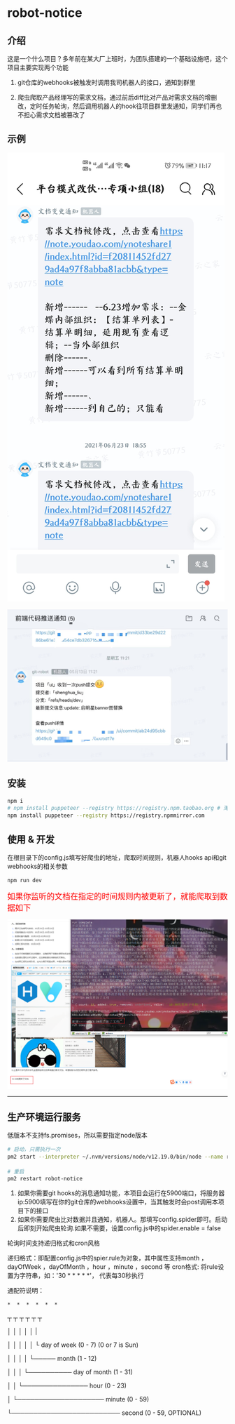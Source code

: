 # robot-notice

## 介绍

这是一个什么项目？多年前在某大厂上班时，为团队搭建的一个基础设施吧，这个项目主要实现两个功能

1. git仓库的webhooks被触发时调用我司机器人的接口，通知到群里

2. 爬虫爬取产品经理写的需求文档，通过前后diff比对产品对需求文档的增删改，定时任务轮询，然后调用机器人的hook往项目群里发通知，同学们再也不担心需求文档被篡改了

## 示例

![](https://raw.githubusercontent.com/lovelyJason/robot-notice/master/public/images/document-hook.jpg)

![](https://raw.githubusercontent.com/lovelyJason/robot-notice/master/public/images/git-hook.jpeg)

## 安装

```bash
npm i
# npm install puppeteer --registry https://registry.npm.taobao.org # 淘宝镜像换了地址
npm install puppeteer --registry https://registry.npmmirror.com
```

## 使用 & 开发

在根目录下的config.js填写好爬虫的地址，爬取时间规则，机器人hooks api和git webhooks的相关参数

```bash
npm run dev
```

<span style="color: red;font-size: 18px;">如果你监听的文档在指定的时间规则内被更新了，就能爬取到数据如下</span>

![](./public/images/spider-notice.png)

---


## 生产环境运行服务

低版本不支持fs.promises，所以需要指定node版本

```bash
# 启动，只需执行一次
pm2 start --interpreter ~/.nvm/versions/node/v12.19.0/bin/node --name robot-notice npm -- run start

# 重启
pm2 restart robot-notice
```

1. 如果你需要git hooks的消息通知功能，本项目会运行在5900端口，将服务器ip:5900填写在你的git仓库的webhooks设置中，当其触发时会post调用本项目下的接口
2. 如果你需要爬虫比对数据并且通知，机器人。那填写config.spider即可。启动后即刻开始爬虫轮询.如果不需要，设置config.js中的spider.enable = false

轮询时间支持递归格式和cron风格

递归格式：即配置config.js中的spier.rule为对象，其中属性支持month ，dayOfWeek ，dayOfMonth ，hour ，minute ，second 等
cron格式: 将rule设置为字符串，如：'30 * * * * *'， 代表每30秒执行

通配符说明：

```
*  *  *  *  *  *
```
┬ ┬ ┬ ┬ ┬ ┬

│ │ │ │ │  |

│ │ │ │ │ └ day of week (0 - 7) (0 or 7 is Sun)

│ │ │ │ └───── month (1 - 12)

│ │ │ └────────── day of month (1 - 31)

│ │ └─────────────── hour (0 - 23)

│ └──────────────────── minute (0 - 59)

└───────────────────────── second (0 - 59, OPTIONAL)

